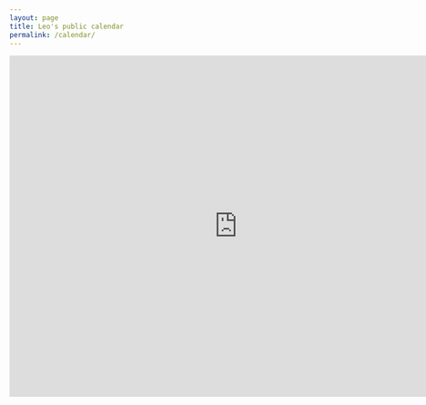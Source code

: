 ```yaml
---
layout: page
title: Leo's public calendar
permalink: /calendar/
---
```


<iframe src="https://calendar.google.com/calendar/embed?showTitle=0&amp;height=600&amp;wkst=1&amp;bgcolor=%23FFFFFF&amp;src=77l3lvtul1rd1n25ivjf66ev70%40group.calendar.google.com&amp;color=%23f64f00&amp;ctz=Europe%2FZurich" style="border-width:0" width="800" height="600" frameborder="0" scrolling="no"></iframe>